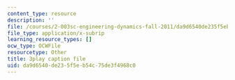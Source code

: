```yaml
---
content_type: resource
description: ''
file: /courses/2-003sc-engineering-dynamics-fall-2011/da9d6540de235f5eb54c75de3f4968c0_mB_rrEN_Ltc.vtt
file_type: application/x-subrip
learning_resource_types: []
ocw_type: OCWFile
resourcetype: Other
title: 3play caption file
uid: da9d6540-de23-5f5e-b54c-75de3f4968c0
---
```

